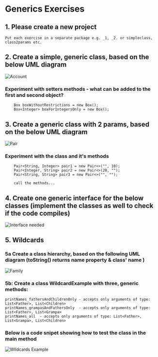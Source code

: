 # Generics Exercises


## 1. Please create a new project
    Put each exercise in a separate package e.g. _1, _2. or simpleclass, class2params etc.

## 2. Create a simple, generic class, based on the below UML diagram
![Account](README_IMG/Box.png)

### Experiment with setters methods - what can be added to the first and second object?
        Box boxWithoutRestrictions = new Box();
        Box<Integer> boxForIntegersOnly = new Box();

## 3. Create a generic class with 2 params, based on the below UML diagram
![Pair](README_IMG/Pair.png)

###  Experiment with the class and it's methods

        Pair<String, Integer> pair1 = new Pair<>("", 10);
        Pair<Integer, String> pair2 = new Pair<>(20, ""); 
        Pair<String, String> pair3 = new Pair<>("", ""); 
        
        call the methods...

## 4. Create one generic interface for the below classes (implement the classes as well to check if the code compiles)
![Interface needed](README_IMG/interface_needed.png)


## 5. Wildcards 

### 5a Create a class hierarchy, based on the following UML diagram (toString() returns name property & class' name )
![Family](README_IMG/family.png)


### 5b: Create a class WildcardExample with three, generic methods:
    printNames_fathersAndChildrenOnly - accepts only arguments of type: List<Father>, List<Children>
    printNames_grampasAndFathersOnly  - accepts only arguments of type: List<Father>, List<Grampa>
    printNames_all  - accepts only arguments of type: List<Father>, List<Grampa>, List<Children>

### Below is a code snipet showing how to test the class in the main method

![WIldcards Example](README_IMG/WildcardTest.png)



